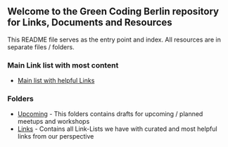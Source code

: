 ## Welcome to the Green Coding Berlin repository for Links, Documents and Resources

This README file serves as the entry point and index. 
All resources are in separate files / folders.


### Main Link list with most content
- [Main list with helpful Links](https://github.com/green-coding-berlin/links-documents-resources/blob/main/Links/Green-Software-Engineering-Web.md)


### Folders
- [Upcoming](https://github.com/green-coding-berlin/links-documents-resources/tree/main/Upcoming) - This folders contains drafts for upcoming / planned meetups and workshops
- [Links](https://github.com/green-coding-berlin/links-documents-resources/tree/main/Links) - Contains all Link-Lists we have with curated and most helpful links from our perspective
